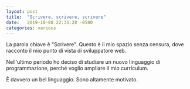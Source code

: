 ```yaml
---
layout: post
title:  "Scrivere, scrivere, scrivere"
date:   2019-10-08 22:31:28 -0500
categories: various
---
```

La parola chiave è "Scrivere". Questo è il mio spazio senza censura, dove racconto il mio punto di vista di sviluppatore web. 

Nell'ultimo periodo ho deciso di studiare un nuovo linguaggio di programmazione, perché voglio ampliare il mio curriculum.

È davvero un bel linguaggio. Sono altamente motivato.